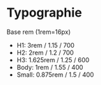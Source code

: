 # Typographie

Base rem (1rem=16px)

- H1: 3rem / 1.15 / 700
- H2: 2rem / 1.2 / 700
- H3: 1.625rem / 1.25 / 600
- Body: 1rem / 1.55 / 400
- Small: 0.875rem / 1.5 / 400
